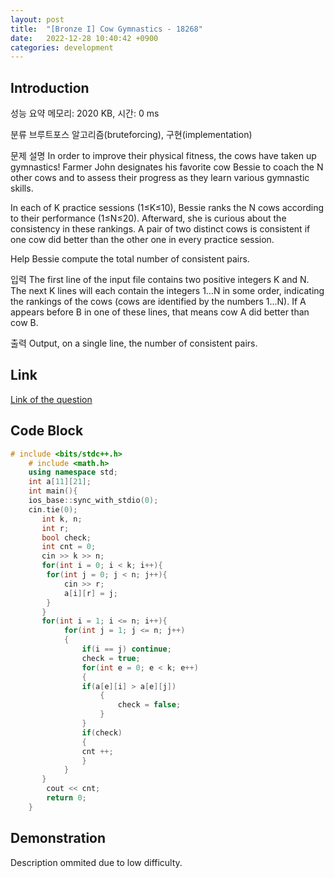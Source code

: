 ```yaml
---
layout: post
title:  "[Bronze I] Cow Gymnastics - 18268"
date:   2022-12-28 10:40:42 +0900
categories: development
---
```


## Introduction

성능 요약
메모리: 2020 KB, 시간: 0 ms

분류
브루트포스 알고리즘(bruteforcing), 구현(implementation)

문제 설명
In order to improve their physical fitness, the cows have taken up gymnastics! Farmer John designates his favorite cow Bessie to coach the N other cows and to assess their progress as they learn various gymnastic skills.

In each of K practice sessions (1≤K≤10), Bessie ranks the N cows according to their performance (1≤N≤20). Afterward, she is curious about the consistency in these rankings. A pair of two distinct cows is consistent if one cow did better than the other one in every practice session.

Help Bessie compute the total number of consistent pairs.

입력
The first line of the input file contains two positive integers K and N. The next K lines will each contain the integers 1…N in some order, indicating the rankings of the cows (cows are identified by the numbers 1…N). If A appears before B in one of these lines, that means cow A did better than cow B.

출력
Output, on a single line, the number of consistent pairs.

## Link

[Link of the question](https://www.acmicpc.net/problem/18268)

## Code Block

```c++
# include <bits/stdc++.h>
    # include <math.h>
    using namespace std;
    int a[11][21];
    int main(){
    ios_base::sync_with_stdio(0);
    cin.tie(0);
       int k, n;
       int r;
       bool check;
       int cnt = 0;
       cin >> k >> n;
       for(int i = 0; i < k; i++){
        for(int j = 0; j < n; j++){
            cin >> r;
            a[i][r] = j;
        }
       }
       for(int i = 1; i <= n; i++){
            for(int j = 1; j <= n; j++)
            {
                if(i == j) continue;
                check = true;
                for(int e = 0; e < k; e++)
                {
                if(a[e][i] > a[e][j])
                    {
                        check = false;
                    }
                }
                if(check)
                {
                cnt ++;
                }
            }
       }
        cout << cnt;
        return 0;
    }
```

## Demonstration

Description ommited due to low difficulty.
